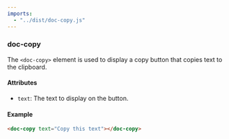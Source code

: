 ```yaml
---
imports:
  - "../dist/doc-copy.js"
---
```


### doc-copy

The `<doc-copy>` element is used to display a copy button that copies text to the clipboard.

#### Attributes

- `text`: The text to display on the button.

#### Example

```html
<doc-copy text="Copy this text"></doc-copy>
```

<doc-copy text="Copy this text"></doc-copy>
